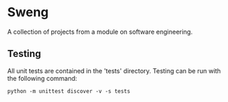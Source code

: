 # Sweng
A collection of projects from a module on software engineering.
## Testing
All unit tests are contained in the 'tests' directory.
Testing can be run with the following command:
```
python -m unittest discover -v -s tests
```